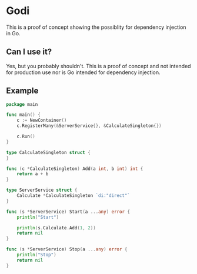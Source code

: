 # Godi
This is a proof of concept showing the possiblity for dependency injection in Go.

## Can I use it?
Yes, but you probably shouldn't. This is a proof of concept and not intended for production use nor is Go intended for dependency injection.

## Example
```go
package main

func main() {
	c := NewContainer()
	c.RegisterMany(&ServerService{}, &CalculateSingleton{})

	c.Run()
}

type CalculateSingleton struct {
}

func (c *CalculateSingleton) Add(a int, b int) int {
	return a + b
}

type ServerService struct {
	Calculate *CalculateSingleton `di:"direct"`
}

func (s *ServerService) Start(a ...any) error {
	println("Start")

	println(s.Calculate.Add(1, 2))
	return nil
}

func (s *ServerService) Stop(a ...any) error {
	println("Stop")
	return nil
}
```